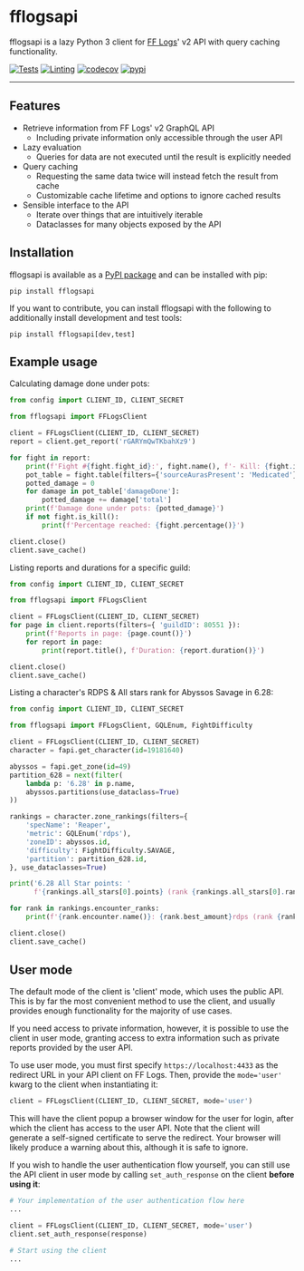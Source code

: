 # fflogsapi

fflogsapi is a lazy Python 3 client for [FF Logs](https://www.fflogs.com/)' v2 API with query caching functionality.

[![Tests](https://github.com/halworsen/fflogsapi/actions/workflows/test.yml/badge.svg?branch=master)](https://github.com/halworsen/fflogsapi/actions/workflows/test.yml)
[![Linting](https://github.com/halworsen/fflogsapi/actions/workflows/lint.yml/badge.svg?branch=master)](https://github.com/halworsen/fflogsapi/actions/workflows/lint.yml)
[![codecov](https://codecov.io/gh/halworsen/fflogsapi/branch/master/graph/badge.svg?token=YTEGMDJOGL)](https://codecov.io/gh/halworsen/fflogsapi)
[![pypi](https://shields.io/pypi/v/fflogsapi)](https://pypi.org/project/fflogsapi/)

---

## Features

* Retrieve information from FF Logs' v2 GraphQL API
  * Including private information only accessible through the user API
* Lazy evaluation
  * Queries for data are not executed until the result is explicitly needed
* Query caching
  * Requesting the same data twice will instead fetch the result from cache
  * Customizable cache lifetime and options to ignore cached results
* Sensible interface to the API
  * Iterate over things that are intuitively iterable
  * Dataclasses for many objects exposed by the API

## Installation

fflogsapi is available as a [PyPI package](https://pypi.org/project/fflogsapi/) and
can be installed with pip:

```shell
pip install fflogsapi
```

If you want to contribute, you can install fflogsapi with the following to
additionally install development and test tools:

```shell
pip install fflogsapi[dev,test]
```

## Example usage

Calculating damage done under pots:

```python
from config import CLIENT_ID, CLIENT_SECRET

from fflogsapi import FFLogsClient

client = FFLogsClient(CLIENT_ID, CLIENT_SECRET)
report = client.get_report('rGARYmQwTKbahXz9')

for fight in report:
    print(f'Fight #{fight.fight_id}:', fight.name(), f'- Kill: {fight.is_kill()}')
    pot_table = fight.table(filters={'sourceAurasPresent': 'Medicated'})
    potted_damage = 0
    for damage in pot_table['damageDone']:
        potted_damage += damage['total']
    print(f'Damage done under pots: {potted_damage}')
    if not fight.is_kill():
        print(f'Percentage reached: {fight.percentage()}')

client.close()
client.save_cache()
```

Listing reports and durations for a specific guild:

```python
from config import CLIENT_ID, CLIENT_SECRET

from fflogsapi import FFLogsClient

client = FFLogsClient(CLIENT_ID, CLIENT_SECRET)
for page in client.reports(filters={ 'guildID': 80551 }):
    print(f'Reports in page: {page.count()}')
    for report in page:
        print(report.title(), f'Duration: {report.duration()}')

client.close()
client.save_cache()
```

Listing a character's RDPS & All stars rank for Abyssos Savage in 6.28:

```python
from config import CLIENT_ID, CLIENT_SECRET

from fflogsapi import FFLogsClient, GQLEnum, FightDifficulty

client = FFLogsClient(CLIENT_ID, CLIENT_SECRET)
character = fapi.get_character(id=19181640)

abyssos = fapi.get_zone(id=49)
partition_628 = next(filter(
    lambda p: '6.28' in p.name,
    abyssos.partitions(use_dataclass=True)
))

rankings = character.zone_rankings(filters={
    'specName': 'Reaper',
    'metric': GQLEnum('rdps'),
    'zoneID': abyssos.id,
    'difficulty': FightDifficulty.SAVAGE,
    'partition': partition_628.id,
}, use_dataclasses=True)

print('6.28 All Star points: '
      f'{rankings.all_stars[0].points} (rank {rankings.all_stars[0].rank})')

for rank in rankings.encounter_ranks:
    print(f'{rank.encounter.name()}: {rank.best_amount}rdps (rank {rank.all_stars.rank})')

client.close()
client.save_cache()
```

## User mode

The default mode of the client is 'client' mode, which uses the public API. This is by far the most
convenient method to use the client, and usually provides enough functionality for the majority of
use cases.

If you need access to private information, however, it is possible to use the client in user mode,
granting access to extra information such as private reports provided by the user API.

To use user mode, you must first specify `https://localhost:4433` as the redirect URL in your API
client on FF Logs. Then, provide the `mode='user'` kwarg to the client when instantiating it:

```python
client = FFLogsClient(CLIENT_ID, CLIENT_SECRET, mode='user')
```

This will have the client popup a browser window for the user for login, after which the client has
access to the user API. Note that the client will generate a self-signed certificate to serve
the redirect. Your browser will likely produce a warning about this, although it is safe to ignore.

If you wish to handle the user authentication flow yourself, you can still use the API client in
user mode by calling `set_auth_response` on the client **before using it**:

```python
# Your implementation of the user authentication flow here
...

client = FFLogsClient(CLIENT_ID, CLIENT_SECRET, mode='user')
client.set_auth_response(response)

# Start using the client
...
```
